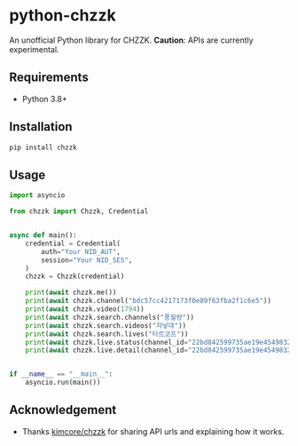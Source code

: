 # python-chzzk
An unofficial Python library for CHZZK. **Caution**: APIs are currently experimental.

## Requirements
- Python 3.8+

## Installation
```python
pip install chzzk
```

## Usage
```python
import asyncio

from chzzk import Chzzk, Credential


async def main():
    credential = Credential(
        auth="Your NID_AUT",
        session="Your NID_SES",
    )
    chzzk = Chzzk(credential)

    print(await chzzk.me())
    print(await chzzk.channel("bdc57cc4217173f0e89f63fba2f1c6e5"))
    print(await chzzk.video(1794))
    print(await chzzk.search.channels("풍월량"))
    print(await chzzk.search.videos("자낳대"))
    print(await chzzk.search.lives("타르코프"))
    print(await chzzk.live.status(channel_id="22bd842599735ae19e454983280f611e"))
    print(await chzzk.live.detail(channel_id="22bd842599735ae19e454983280f611e"))


if __name__ == "__main__":
    asyncio.run(main())
```

## Acknowledgement
- Thanks [kimcore/chzzk](https://github.com/kimcore/chzzk) for sharing API urls and explaining how it works.